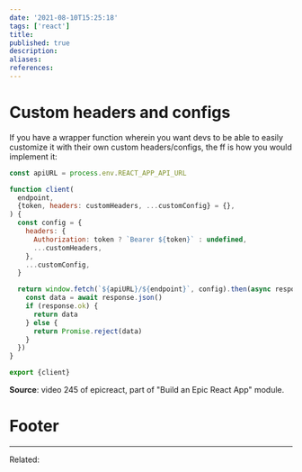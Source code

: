 ```yaml
---
date: '2021-08-10T15:25:18'
tags: ['react']
title: 
published: true
description:
aliases:
references:
---
```


# Custom headers and configs
If you have a wrapper function wherein you want devs to be able to easily customize it with their own custom headers/configs, the ff is how you would implement it:

```js
const apiURL = process.env.REACT_APP_API_URL

function client(
  endpoint,
  {token, headers: customHeaders, ...customConfig} = {},
) {
  const config = {
    headers: {
      Authorization: token ? `Bearer ${token}` : undefined,
      ...customHeaders,
    },
    ...customConfig,
  }

  return window.fetch(`${apiURL}/${endpoint}`, config).then(async response => {
    const data = await response.json()
    if (response.ok) {
      return data
    } else {
      return Promise.reject(data)
    }
  })
}

export {client}
```

**Source**: video 245 of epicreact, part of "Build an Epic React App" module.

# Footer
---
Related: 